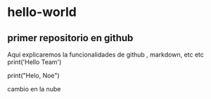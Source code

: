 # hello-world
## primer repositorio en github

Aquí explicaremos la funcionalidades de github , markdown, etc etc 
print('Hello Team')

print("Helo, Noe")

cambio en la nube
